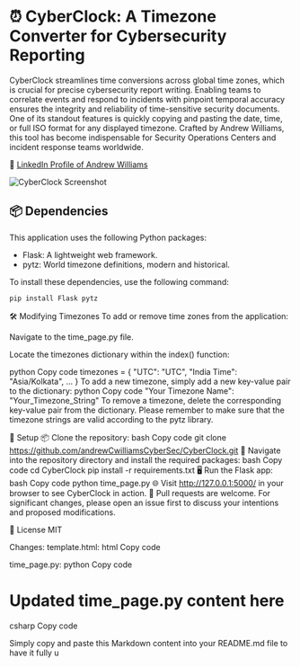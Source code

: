 # ⏰ CyberClock: A Timezone Converter for Cybersecurity Reporting

CyberClock streamlines time conversions across global time zones, which is crucial for precise cybersecurity report writing. Enabling teams to correlate events and respond to incidents with pinpoint temporal accuracy ensures the integrity and reliability of time-sensitive security documents. One of its standout features is quickly copying and pasting the date, time, or full ISO format for any displayed timezone. Crafted by Andrew Williams, this tool has become indispensable for Security Operations Centers and incident response teams worldwide.

🔗 [LinkedIn Profile of Andrew Williams](https://www.linkedin.com/in/andrew-c-williams/)

![CyberClock Screenshot](screenshot.png)

## 📦 Dependencies

This application uses the following Python packages:

- Flask: A lightweight web framework.
- pytz: World timezone definitions, modern and historical.

To install these dependencies, use the following command:

```bash
pip install Flask pytz
```

🛠️ Modifying Timezones
To add or remove time zones from the application:

Navigate to the time_page.py file.

Locate the timezones dictionary within the index() function:

python
Copy code
timezones = {
    "UTC": "UTC",
    "India Time": "Asia/Kolkata",
    ...
}
To add a new timezone, simply add a new key-value pair to the dictionary:
python
Copy code
"Your Timezone Name": "Your_Timezone_String"
To remove a timezone, delete the corresponding key-value pair from the dictionary.
Please remember to make sure that the timezone strings are valid according to the pytz library.

🚀 Setup
📦 Clone the repository:
bash
Copy code
git clone https://github.com/andrewCwilliamsCyberSec/CyberClock.git
🔧 Navigate into the repository directory and install the required packages:
bash
Copy code
cd CyberClock
pip install -r requirements.txt
🖥️ Run the Flask app:
bash
Copy code
python time_page.py
🌐 Visit http://127.0.0.1:5000/ in your browser to see CyberClock in action.
🙌 Pull requests are welcome.
For significant changes, please open an issue first to discuss your intentions and proposed modifications.

📜 License
MIT

Changes:
template.html:
html
Copy code
<!-- Updated template.html content here -->
time_page.py:
python
Copy code
# Updated time_page.py content here
csharp
Copy code

Simply copy and paste this Markdown content into your README.md file to have it fully u

